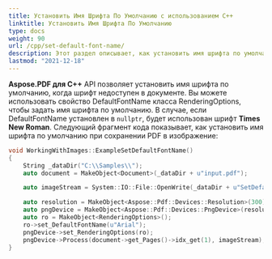 ```yaml
---
title: Установить Имя Шрифта По Умолчанию с использованием C++
linktitle: Установить Имя Шрифта По Умолчанию
type: docs
weight: 90
url: /cpp/set-default-font-name/
description: Этот раздел описывает, как установить имя шрифта по умолчанию с использованием библиотеки C++.
lastmod: "2021-12-18"
---
```


**Aspose.PDF для C++** API позволяет установить имя шрифта по умолчанию, когда шрифт недоступен в документе. Вы можете использовать свойство DefaultFontName класса RenderingOptions, чтобы задать имя шрифта по умолчанию. В случае, если DefaultFontName установлен в `nullptr`, будет использован шрифт **Times New Roman**. Следующий фрагмент кода показывает, как установить имя шрифта по умолчанию при сохранении PDF в изображение:

```cpp
void WorkingWithImages::ExampleSetDefaultFontName()
{
    String _dataDir("C:\\Samples\\");
    auto document = MakeObject<Document>(_dataDir + u"input.pdf");

    auto imageStream = System::IO::File::OpenWrite(_dataDir + u"SetDefaultFontName.png");

    auto resolution = MakeObject<Aspose::Pdf::Devices::Resolution>(300);
    auto pngDevice = MakeObject<Aspose::Pdf::Devices::PngDevice>(resolution);
    auto ro = MakeObject<RenderingOptions>();
    ro->set_DefaultFontName(u"Arial");
    pngDevice->set_RenderingOptions(ro);
    pngDevice->Process(document->get_Pages()->idx_get(1), imageStream);
}
```